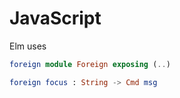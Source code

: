 # JavaScript

Elm uses 

```elm
foreign module Foreign exposing (..)

foreign focus : String -> Cmd msg
```

